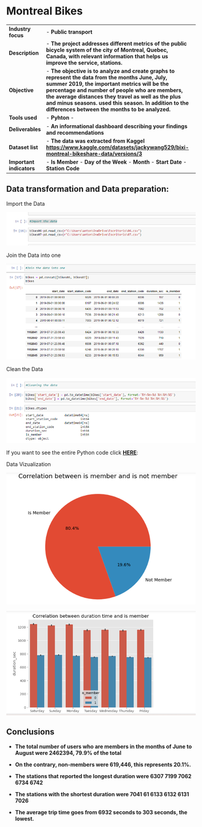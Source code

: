 <h1>Montreal Bikes </h1>

|  |  | |
| ----------- | ----------- | ----------|
| <b>Industry focus  </b> | - <b>Public transport </b> |  |
|<b> Description  </b>  | - <b>The project addresses different metrics of the public bicycle system of the city of Montreal, Quebec, Canada, with relevant information that helps us improve the service, stations.</b> | |
|<b> Objective </b> | - <b>The objective is to analyze and create graphs to represent the data from the months June, July, summer 2019, the important metrics will be the percentage and number of people who are members, the average distances they travel as well as the plus and minus seasons. used this season. In addition to the differences between the months to be analyzed. </b> |  |
|<b> Tools used  </b> | - <b>Pyhton</b> - |
|<b> Deliverables </b>  | - <b>An informational dashboard describing your findings and recommendations </b> | |
|<b> Dataset list </b> |- <b> The data was extracted from Kaggel https://www.kaggle.com/datasets/jackywang529/bixi-montreal-bikeshare-data/versions/3</b>|  |
|<b>Important indicators  </b>  | - <b>Is Member</b>  - <b>Day of the Week</b>  - <b> Month</b> - <b> Start Date</b> - <b> Station Code</b>     | |

<h2>Data transformation and Data preparation:</h2>  
<p align="center">
  
Import the Data 

![Cleaning data](https://github.com/antomagu/bikes/blob/main/importthedata.png)

<p align="center">
  
Join the Data into one

![Cleaning data](https://github.com/antomagu/bikes/blob/main/jointhedata.png)

<p align="center">
  
Clean the Data

![Cleaning data](https://github.com/antomagu/bikes/blob/main/cleanthedata.png)

If you want to see the entire Python code click **[HERE](https://www.kaggle.com/code/antonioguev/bikes-en-python?scriptVersionId=163493117)**:

<p align="center">
  
Data Vizualization

![Data Vizualization](https://github.com/antomagu/bikes/blob/main/viz1.png)

![Data Vizualization](https://github.com/antomagu/bikes/blob/main/viz2.png)

<h2>Conclusions</h2>  

- <b> The total number of users who are members in the months of June to August were 2462394, 79.9% of the total</b> 

- <b>On the contrary, non-members were 619,446, this represents 20.1%.</b>

- <b>The stations that reported the longest duration were 6307 7199
7062 
6734 
6742  </b>

- <b>The stations with the shortest duration were 7041 61
6133 
6132 
6131 
7026 </b>

- <b>The average trip time goes from 6932 seconds to 303 seconds, the lowest.</b>
